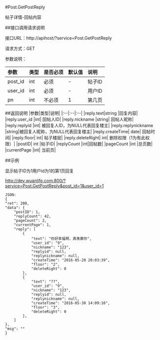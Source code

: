 #Post.GetPostReply

帖子详情-回帖内容

##接口调用请求说明

接口URL：http://apihost/?service=Post.GetPostReply

请求方式：GET

参数说明：

|参数|类型|是否必须|默认值|说明|
|:--|:--|:--|:--|:--|
|post_id|int	|必须|	-	|帖子ID|
|user_id|int    |必须|    -   |用户ID|
|pn	|int	|不必须|	1|	第几页|

##返回说明
|参数|类型|说明|
|:--|:--|:--|
|reply.text|string	|回复内容|
|reply.user_id	|int|	回帖人ID|
|reply.nickname	|string|	回帖人昵称|
|reply.replyid	|int|	被回复人ID，为NULL代表回复楼主|
|reply.replynickname	|string|被回复人昵称，为NULL代表回复楼主|
|reply.createTime|	date|	回帖时间|
|reply.floor|  int|   帖子楼层|
|reply.deleteRight|  int|   删除权限（1为有此权限）|
|postID|		int	|帖子ID|
|replyCount	|int|回帖数|
|pageCount	|int	|总页数|
|currentPage	|int|	当前页|

##示例

显示帖子ID为1用户id为1的第1页回复

http://dev.wuanlife.com:800/?service=Post.GetPostReply&post_id=1&user_id=1

    JSON:
    {
    "ret": 200,
    "data": {
        "postID": 1,
        "replyCount": 42,
        "pageCount": 2,
        "currentPage": 1,
        "reply": [
            {
                "text": "你好幸福啊，真羡慕你",
                "user_id": "9",
                "nickname": "123",
                "replyid": null,
                "replynickname": null,
                "createTime": "2016-05-20 20:03:39",
                "floor": "2",
                "deleteRight": 0
            },
            {
                "text": "??",
                "user_id": "9",
                "nickname": "123",
                "replyid": null,
                "replynickname": null,
                "createTime": "2016-05-30 14:09:16",
                "floor": "3",
                "deleteRight": 0
            },
        ]
    },
    "msg": ""
    }
